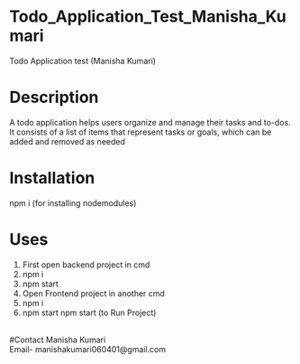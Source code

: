 # Todo_Application_Test_Manisha_Kumari
Todo Application test (Manisha Kumari)
# Description
A todo application helps users organize and manage their tasks and to-dos. It consists of a list of items that represent tasks or goals, which can be added and removed as needed
# Installation
npm i (for installing nodemodules)
# Uses
1) First open backend project in cmd
2) npm i
3) npm start
4) Open Frontend project in another cmd
5) npm i
6) npm start 
npm start (to Run Project)
<br>
#Contact
Manisha Kumari<br>
Email- manishakumari060401@gmail.com

